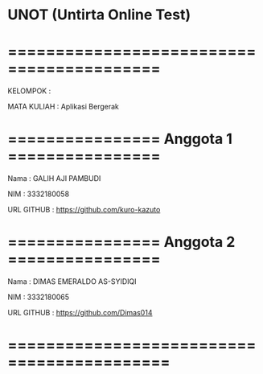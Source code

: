 # UNOT (Untirta Online Test)

# ==========================================

KELOMPOK : 

MATA KULIAH : Aplikasi Bergerak

# ================ Anggota 1 ================

Nama : GALIH AJI PAMBUDI                  

NIM : 3332180058                          

URL GITHUB : https://github.com/kuro-kazuto       


# ================ Anggota 2 ================

Nama : DIMAS EMERALDO AS-SYIDIQI     

NIM : 3332180065                       

URL GITHUB : https://github.com/Dimas014            

# ===========================================

